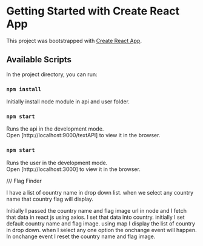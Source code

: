 # Getting Started with Create React App

This project was bootstrapped with [Create React App](https://github.com/facebook/create-react-app).

## Available Scripts

In the project directory, you can run:

### `npm install`

Initially install node module in api and user folder.

### `npm start`

Runs the api in the development mode.\
Open [http://localhost:9000/textAPI] to view it in the browser.



### `npm start`
Runs the user in the development mode.\
Open [http://localhost:3000] to view it in the browser.


/// Flag Finder

I have a list of country name in drop down list. when we select any country name that country flag will display.

Initially I passed the country name and flag image url in node and I fetch that data in react js using axios.
I set that data into country.
initially I set default country name and flag image.
using map I display the list of country in drop down.
when I select any one option the onchange event will happen.
In onchange event I reset the country name and flag image.








